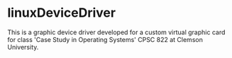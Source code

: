 linuxDeviceDriver
=================

This is a graphic device driver developed for a custom virtual graphic card for class 'Case Study in Operating Systems' CPSC 822 at Clemson University.
